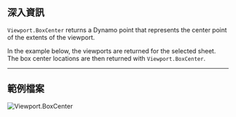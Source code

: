 ## 深入資訊
`Viewport.BoxCenter` returns a Dynamo point that represents the center point of the extents of the viewport.

In the example below, the viewports are returned for the selected sheet. The box center locations are then returned with `Viewport.BoxCenter`.
___
## 範例檔案

![Viewport.BoxCenter](./Revit.Elements.Viewport.BoxCenter_img.jpg)

